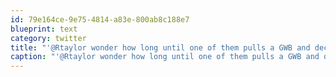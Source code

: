 ```yaml
---
id: 79e164ce-9e75-4814-a83e-800ab8c188e7
blueprint: text
category: twitter
title: "'@Rtaylor wonder how long until one of them pulls a GWB and declares themselves the winner"
caption: "'@Rtaylor wonder how long until one of them pulls a GWB and declares themselves the winner"
---
```

